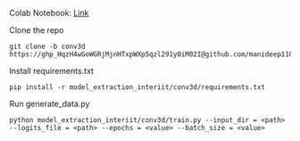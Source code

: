 Colab Notebook: [Link](https://colab.research.google.com/drive/1uRYFLCy-JLisbgxjRzRRXw_MBr5F7zZz?usp=sharing)

Clone the repo

```
git clone -b conv3d https://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@github.com/manideep1108/model_extraction_interiit
```

Install requirements.txt

```
pip install -r model_extraction_interiit/conv3d/requirements.txt
```

Run generate_data.py
```
python model_extraction_interiit/conv3d/train.py --input_dir = <path> --logits_file = <path> --epochs = <value> --batch_size = <value>
```